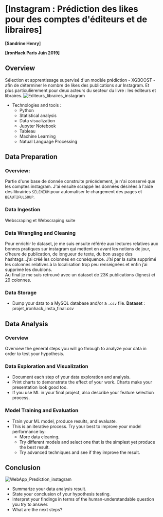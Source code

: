 # [Instagram : Prédiction des likes pour des comptes d'éditeurs et de libraires]

**[Sandrine Henry]**

**[IronHack Paris Juin 2019]**

## Overview

Sélection et apprentissage supervisé d'un modèle prédiction - XGBOOST - afin de déterminer le nombre de likes des publications sur Instagram. Et plus particulièrement pour deux acteurs du secteur du livre : les éditeurs et libraires.
![Editeurs_libraires_instagram](https://github.com/sandrineh/data-labs/blob/master/final-project/my-code/images/edi_lib_insta.png")

* Technologies and tools :
	* Python
	* Statistical analysis
	* Data visualization
	* Jupyter Notebook
	* Tableau
	* Machine Learning
	* Natual Language Processing
    

## Data Preparation

### Overview:

Partie d'une base de donnée construite précédement, je n'ai conservé que les comptes instagram. J'ai ensuite scrappé les données désirées à l'aide des librairies `SELENIUM` pour automatiser le chargement des pages et `BEAUTIFULSOUP`.

### Data Ingestion

<a src ="https://github.com/sandrineh/data-labs/blob/master/final-project/my-code/PROJET_FINAL_ETAPE_WEBSCRAPING.ipynb">Webscraping</a> et <a src="https://github.com/sandrineh/data-labs/blob/master/final-project/my-code/PROJET_FINAL_ETAPE_WEBSCRAPING_SUITE.ipynb">Webscraping suite</a>

### Data Wrangling and Cleaning

Pour enrichir le dataset, je me suis ensuite référée aux lectures relatives aux bonnes pratiques sur instagram qui mettent en avant les notions de jour, d’heure de publication, de longueur de texte, du bon usage des hashtags...j’ai créé les colonnes en conséquence. 
J’ai par la suite supprimé les colonnes relatives à la localisation trop peu renseignées et enfin j’ai supprimé les doublons.
<br/>
Au final je me suis retrouvé avec un dataset de 23K publications (lignes) et 29 colonnes.

### Data Storage

* Dump your data to a MySQL database and/or a `.csv` file.
**Dataset** : <a src="https://github.com/sandrineh/data-labs/tree/master/final-project/my-code/data">projet_ironhack_insta_final.csv</a>

## Data Analysis

### Overview

Overview the general steps you will go through to analyze your data in order to test your hypothesis.

### Data Exploration and Visualization

* Document each step of your data exploration and analysis.
* Print charts to demonstrate the effect of your work. Charts make your presentation look good too.
* If you use ML in your final project, also describe your feature selection process.

### Model Training and Evaluation

* Train your ML model, produce results, and evaluate.
* This is an iterative process. Try your best to improve your model performance by:
	* More data cleaning.
	* Try different models and select one that is the simplest yet produce the best result.
	* Try advanced techniques and see if they improve the result.

## Conclusion
![WebApp_Prediction_instagram](https://github.com/sandrineh/data-labs/blob/master/final-project/my-code/images/le_test_ultime.png")

* Summarize your data analysis result.
* State your conclusion of your hypothesis testing.
* Interpret your findings in terms of the human-understandable question you try to answer.
* What are the next steps?